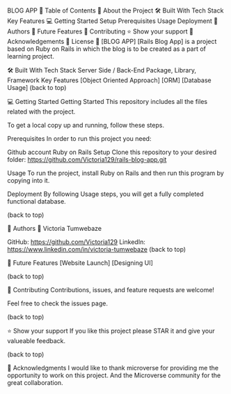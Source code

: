 BLOG APP
📗 Table of Contents
📖 About the Project
🛠 Built With
Tech Stack
Key Features
💻 Getting Started
Setup
Prerequisites
Usage
Deployment
👥 Authors
🔭 Future Features
🤝 Contributing
⭐️ Show your support
🙏 Acknowledgements
📝 License
📖 [BLOG APP]
[Rails Blog App] is a project based on Ruby on Rails in which the blog is to be created as a part of learning project.

🛠 Built With
Tech Stack
Server Side / Back-End
Package, Library, Framework
Key Features
[Object Oriented Approach]
[ORM]
[Database Usage]
(back to top)

💻 Getting Started
Getting Started
This repository includes all the files related with the project.


To get a local copy up and running, follow these steps.

Prerequisites
In order to run this project you need:

Github account
Ruby on Rails
Setup
Clone this repository to your desired folder: https://github.com/Victoria129/rails-blog-app.git

Usage
To run the project, install Ruby on Rails and then run this program by copying into it.

Deployment
By following Usage steps, you will get a fully completed functional database.

(back to top)

👥 Authors
👤 Victoria Tumwebaze

GitHub: https://github.com/Victoria129
LinkedIn: https://www.linkedin.com/in/victoria-tumwebaze
(back to top)

🔭 Future Features
[Website Launch] [Designing UI]

(back to top)

🤝 Contributing
Contributions, issues, and feature requests are welcome!

Feel free to check the issues page.

(back to top)

⭐️ Show your support
If you like this project please STAR it and give your valueable feedback.

(back to top)

🙏 Acknowledgments
I would like to thank microverse for providing me the opportunity to work on this project.
And the Microverse community for the great collaboration.
